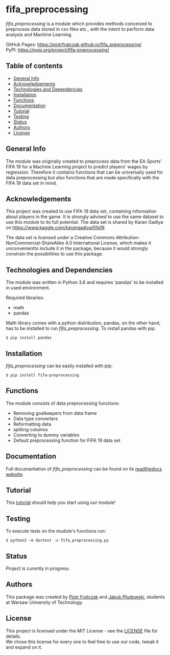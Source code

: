 # fifa_preprocessing
*fifa_preprocessing* is a module which provides methods conceived to preprocess data stored in csv files etc., with the intent to perform data analysis and Machine Learning.

GitHub Pages: https://piotrfratczak.github.io/fifa_preprocessing/  <br />
PyPI:         https://pypi.org/project/fifa-preprocessing/

## Table of contents
* [General Info](#general-info)
* [Acknowledgements](#acknowledgements)
* [Technologies and Dependencies](#technologies-and-dependencies)
* [Installation](#installation)
* [Functions](#functions)
* [Documentation](#documentation)
* [Tutorial](#tutorial)
* [Testing](#testing)
* [Status](#status)
* [Authors](#authors)
* [License](#license)


## General Info
The module was originally created to preprocess data from the EA Sports' FIFA 19 for a Machine Learning project to predict players' wages by regression. Therefore it contains functions that can be universally used for data preprocessing but also functions that are made specifically with the FIFA 19 data set in mind.

## Acknowledgements
This project was created to use FIFA 19 data set, containing information about players in the game. It is strongly advised to use the same dataset to use this module to its full potential. The data set is shared by Karan Gadiya on https://www.kaggle.com/karangadiya/fifa19.

The data set is licensed under a Creative Commons Attribution-NonCommercial-ShareAlike 4.0 International License, which makes it unconvenientto include it in the package, because it would strongly constrain the possibilities to use this package.

## Technologies and Dependencies
The module was written in Python 3.6 and requires 'pandas' to be installed in used environment.

Required libraries:
* math
* pandas

Math library comes with a python distribution, pandas, on the other hand, has to be installed to run *fifa_preprocessing*.
To install pandas with pip:
```
$ pip install pandas
```

## Installation
*fifa_preprocessing* can be easily installed with pip:
```
$ pip install fifa-preprocessing
```

## Functions
The module consists of data preprocessing functions:
* Removing goalkeepers from data frame
* Data type converters
* Reformatting data
* spliting columns
* Converting to dummy variables
* Default preprocessing function for FIFA 19 data set

## Documentation
Full documantation of *fifa_preprocessing* can be found on its [readthedocs website](https://fifa-preprocessing.readthedocs.io/).

## Tutorial
This [tutorial](https://github.com/piotrfratczak/fifa_preprocessing/blob/master/tutorial/tutorial.ipynb) should help you start using our module!

## Testing
To execute tests on the mudule's functions run:
```
$ python3 -m doctest -v fifa_preprocessing.py 
```

## Status
Project is curently in progress.

## Authors
This package was created by [Piotr Frątczak](https://github.com/piotrfratczak) and [Jakub Płudowski](https://github.com/jpludowski), students at Warsaw University of Technology.

## License
This project is licensed under the MIT License - see the [LICENSE](https://github.com/piotrfratczak/fifa_preprocessing/blob/master/LICENSE) file for details. <br /> 
We chose this license for every one to feel free to use our code, tweak it and expand on it.
